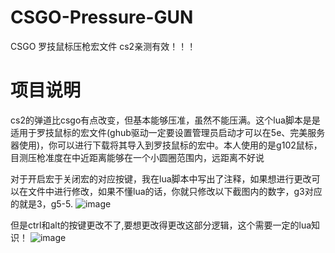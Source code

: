 # CSGO-Pressure-GUN
CSGO 罗技鼠标压枪宏文件 cs2亲测有效！！！

# 项目说明

cs2的弹道比csgo有点改变，但基本能够压准，虽然不能压满。这个lua脚本是是适用于罗技鼠标的宏文件(ghub驱动一定要设置管理员启动才可以在5e、完美服务器使用)，你可以进行下载将其导入到罗技鼠标的宏中。本人使用的是g102鼠标，目测压枪准度在中近距离能够在一个小圆圈范围内，远距离不好说

对于开启宏于关闭宏的对应按键，我在lua脚本中写出了注释，如果想进行更改可以在文件中进行修改，如果不懂lua的话，你就只修改以下截图内的数字，g3对应的就是3，g5-5.
![image](https://github.com/MoonforDream/CSGO-Pressure-GUN/assets/127677534/0f7c8a41-8d22-4db9-b378-71ede461fd76)

但是ctrl和alt的按键更改不了,要想更改得更改这部分逻辑，这个需要一定的lua知识！
![image](https://github.com/MoonforDream/CSGO-Pressure-GUN/assets/127677534/5fed411a-f62a-4744-b72f-d231c9276f86)
